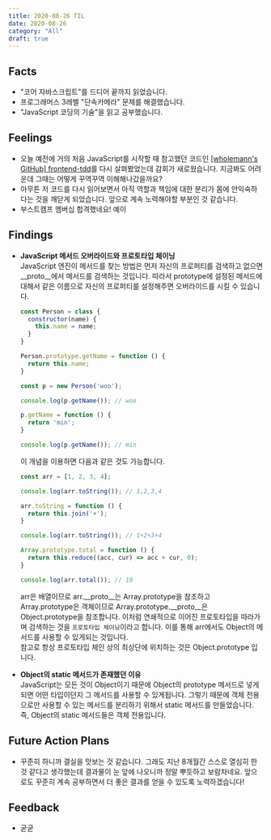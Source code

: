 ```yaml
---
title: 2020-08-26 TIL
date: 2020-08-26
category: "All"
draft: true
---
```


## Facts

- "코어 자바스크립트"를 드디어 끝까지 읽었습니다.
- 프로그래머스 3레벨 "단속카메라" 문제를 해결했습니다.
- "JavaScript 코딩의 기술"을 읽고 공부했습니다.

## Feelings

- 오늘 예전에 거의 처음 JavaScript를 시작할 때 참고했던 코드인 [[wholemann's GitHub] frontend-tdd](https://github.com/wholemann/frontend-tdd)를 다시 살펴봤었는데 감회가 새로웠습니다. 지금봐도 어려운데 그때는 어떻게 꾸역꾸역 이해해나갔을까요?
- 아무튼 저 코드를 다시 읽어보면서 아직 역할과 책임에 대한 분리가 몸에 안익숙하다는 것을 깨닫게 되었습니다. 앞으로 계속 노력해야할 부분인 것 같습니다.
- 부스트캠프 멤버십 합격했네요! 예이

## Findings

- **JavaScript 메서드 오버라이드와 프로토타입 체이닝**  
  JavaScript 엔진이 메서드를 찾는 방법은 먼저 자신의 프로퍼티를 검색하고 없으면 \_\_proto\_\_에서 메서드를 검색하는 것입니다. 따라서 prototype에 설정된 메서드에 대해서 같은 이름으로 자신의 프로퍼티를 설정해주면 오버라이드를 시킬 수 있습니다.

    ```javascript
    const Person = class {
      constructor(name) {
        this.name = name;
      }
    }

    Person.prototype.getName = function () {
      return this.name;
    }

    const p = new Person('woo');

    console.log(p.getName()); // woo

    p.getName = function () {
      return 'min';
    }

    console.log(p.getName()); // min
    ```

    이 개념을 이용하면 다음과 같은 것도 가능합니다.

    ```javascript
    const arr = [1, 2, 3, 4];

    console.log(arr.toString()); // 1,2,3,4

    arr.toString = function () {
      return this.join('+');
    }

    console.log(arr.toString()); // 1+2+3+4

    Array.prototype.total = function () {
      return this.reduce((acc, cur) => acc + cur, 0);
    }

    console.log(arr.total()); // 10
    ```

    arr은 배열이므로 arr.\_\_proto\_\_는 Array.prototype을 참조하고 Array.prototype은 객체이므로 Array.prototype.\_\_proto\_\_은 Object.prototype을 참조합니다. 이처럼 연쇄적으로 이어진 프로토타입을 따라가며 검색하는 것을 `프로토타입 체이닝`이라고 합니다. 이를 통해 arr에서도 Object의 메서드를 사용할 수 있게되는 것입니다.  
    참고로 항상 프로토타입 체인 상의 최상단에 위치하는 것은 Object.prototype 입니다.
- **Object의 static 메서드가 존재했던 이유**  
  JavaScript는 모든 것이 Object이기 때문에 Object의 prototype 메서드로 넣게되면 어떤 타입이던지 그 메서드를 사용할 수 있게됩니다. 그렇기 때문에 객체 전용으로만 사용할 수 있는 메서드를 분리하기 위해서 static 메서드를 만들었습니다. 즉, Object의 static 메서드들은 객체 전용입니다.

## Future Action Plans

- 꾸준히 하니까 결실을 맛보는 것 같습니다. 그래도 지난 8개월간 스스로 열심히 한 것 같다고 생각했는데 결과물이 눈 앞에 나오니까 정말 뿌듯하고 보람차네요. 앞으로도 꾸준히 계속 공부하면서 더 좋은 결과를 얻을 수 있도록 노력하겠습니다!

## Feedback

- 굳굳
